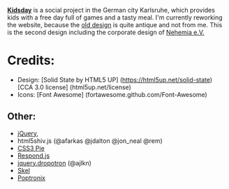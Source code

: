 [**Kidsday**](jtheb.github.io/Kidsday) is a social project in the German city Karlsruhe, which provides kids with a free day full of games and a tasty meal.
I'm currently reworking the website, because the [old design](http://kidsday-karlsruhe.de/) is quite antique and not from me.
This is the second design including the corporate design of [Nehemia e.V.](http://nehemia-initiative.de/)

# Credits:
- Design:
        [Solid State by HTML5 UP] (https://html5up.net/solid-state)
        [CCA 3.0 license] (html5up.net/license)
- Icons:
		[Font Awesome] (fortawesome.github.com/Font-Awesome)

## Other:
- [jQuery](jquery.com),
- html5shiv.js (@afarkas @jdalton @jon_neal @rem)
- [CSS3 Pie](css3pie.com)
- [Respond.js](j.mp/respondjs)
- [jquery.dropotron](https://github.com/ajlkn/jquery.dropotron) (@ajlkn)
- [Skel](skel.io)
- [Poptronix](https://github.com/ajlkn/jquery.poptrox)